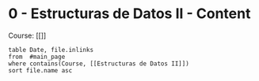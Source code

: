 # 0 - Estructuras de Datos II - Content

Course: [[]]

```dataview
table Date, file.inlinks
from  #main_page 
where contains(Course, [[Estructuras de Datos II]])
sort file.name asc
```

